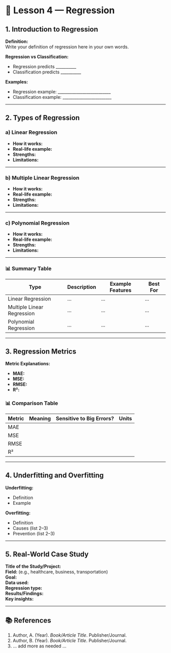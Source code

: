# 📘 Lesson 4 — Regression

## 1. Introduction to Regression

**Definition:**  
Write your definition of regression here in your own words.

**Regression vs Classification:**  
- Regression predicts __________  
- Classification predicts __________  

**Examples:**  
- Regression example: __________________________  
- Classification example: ________________________

---

## 2. Types of Regression

### a) Linear Regression
- **How it works:**  
- **Real-life example:**  
- **Strengths:**  
- **Limitations:**  

---

### b) Multiple Linear Regression
- **How it works:**  
- **Real-life example:**  
- **Strengths:**  
- **Limitations:**  

---

### c) Polynomial Regression
- **How it works:**  
- **Real-life example:**  
- **Strengths:**  
- **Limitations:**  

---

### 📊 Summary Table

| Type                     | Description              | Example Features                  | Best For                    |
| ------------------------ | -------------------------- | ---------------------------------- | --------------------------- |
| Linear Regression         | ...                       | ...                                | ...                         |
| Multiple Linear Regression| ...                       | ...                                | ...                         |
| Polynomial Regression     | ...                       | ...                                | ...                         |

---

## 3. Regression Metrics

**Metric Explanations:**
- **MAE:**  
- **MSE:**  
- **RMSE:**  
- **R²:**  

### 📊 Comparison Table

| Metric | Meaning                   | Sensitive to Big Errors? | Units         |
| ------ | ---------------------------- | ------------------------- | -------------- |
| MAE    |                              |                           |                |
| MSE    |                              |                           |                |
| RMSE   |                              |                           |                |
| R²     |                              |                           |                |

---

## 4. Underfitting and Overfitting

**Underfitting:**
- Definition  
- Example  

**Overfitting:**
- Definition  
- Causes (list 2–3)  
- Prevention (list 2–3)  

---

## 5. Real-World Case Study

**Title of the Study/Project:**  
**Field:** (e.g., healthcare, business, transportation)  
**Goal:**  
**Data used:**  
**Regression type:**  
**Results/Findings:**  
**Key insights:**  

---

## 📚 References

1. Author, A. (Year). *Book/Article Title*. Publisher/Journal.  
2. Author, B. (Year). *Book/Article Title*. Publisher/Journal.  
3. … add more as needed …

